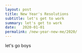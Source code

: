 ```yaml
---
layout: post
title: New Year's Resolutions
subtitle: let's get to work
summary: let's get to work
date:   2020-01-01
permalink: /new-year-new-me/2020/
---
```


let's go boys